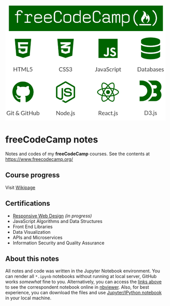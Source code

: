 ![free-code-camp](./images/free-code-camp.jpg)

# freeCodeCamp notes
Notes and codes of my **freeCodeCamp** courses. See the contents at https://www.freecodecamp.org/

## Course progress
Visit [Wikipage](https://github.com/usr-pwd/freeCodeCamp/wiki)

## Certifications
* [Responsive Web Design](https://nbviewer.jupyter.org/github/usr-pwd/freeCodeCamp/blob/master/01-responsive-web-design.ipynb) _(in progress)_
* JavaScript Algorithms and Data Structures
* Front End Libraries
* Data Visualization
* APIs and Microservices
* Information Security and Quality Assurance

## About this notes
All notes and code was written in the Jupyter Notebook environment. You can render all `*.ipynb` notebooks without 
running at local server, GitHub works _somewhat_ fine to you. Alternatively, you can access the [links above](#Certifications) to see the correspondent notebook online in [nbviewer](https://nbviewer.jupyter.org/). Also, for best experience, you can download the files and use [Jupyter/IPython notebook](https://jupyter.org/) in your local machine.

